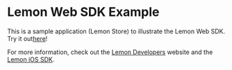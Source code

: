 Lemon Web SDK Example
=====================

This is a sample application (Lemon Store) to illustrate the Lemon Web SDK. Try it out[here](http://bo1.lemon.com/sdk/v1/web/lemonstore/)!

For more information, check out the [Lemon Developers](http://lemon.com/developers/) website and the [Lemon iOS SDK](https://github.com/lemonsdk/lemon-web-sdk).  
